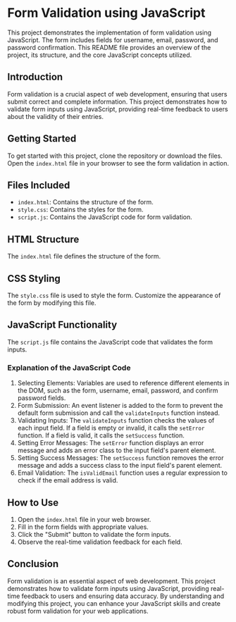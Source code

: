 # Form Validation using JavaScript

This project demonstrates the implementation of form validation using JavaScript. The form includes fields for username, email, password, and password confirmation. This README file provides an overview of the project, its structure, and the core JavaScript concepts utilized.

## Introduction

Form validation is a crucial aspect of web development, ensuring that users submit correct and complete information. This project demonstrates how to validate form inputs using JavaScript, providing real-time feedback to users about the validity of their entries.

## Getting Started

To get started with this project, clone the repository or download the files. Open the `index.html` file in your browser to see the form validation in action.

## Files Included

- `index.html`: Contains the structure of the form.
- `style.css`: Contains the styles for the form.
- `script.js`: Contains the JavaScript code for form validation.

## HTML Structure

The `index.html` file defines the structure of the form.

## CSS Styling

The `style.css` file is used to style the form. Customize the appearance of the form by modifying this file.

## JavaScript Functionality

The `script.js` file contains the JavaScript code that validates the form inputs. 

### Explanation of the JavaScript Code

1. Selecting Elements: Variables are used to reference different elements in the DOM, such as the form, username, email, password, and confirm password fields.
2. Form Submission: An event listener is added to the form to prevent the default form submission and call the `validateInputs` function instead.
3. Validating Inputs: The `validateInputs` function checks the values of each input field. If a field is empty or invalid, it calls the `setError` function. If a field is valid, it calls the `setSuccess` function.
4. Setting Error Messages: The `setError` function displays an error message and adds an error class to the input field's parent element.
5. Setting Success Messages: The `setSuccess` function removes the error message and adds a success class to the input field's parent element.
6. Email Validation: The `isValidEmail` function uses a regular expression to check if the email address is valid.

## How to Use

1. Open the `index.html` file in your web browser.
2. Fill in the form fields with appropriate values.
3. Click the "Submit" button to validate the form inputs.
4. Observe the real-time validation feedback for each field.

## Conclusion

Form validation is an essential aspect of web development. This project demonstrates how to validate form inputs using JavaScript, providing real-time feedback to users and ensuring data accuracy. By understanding and modifying this project, you can enhance your JavaScript skills and create robust form validation for your web applications.